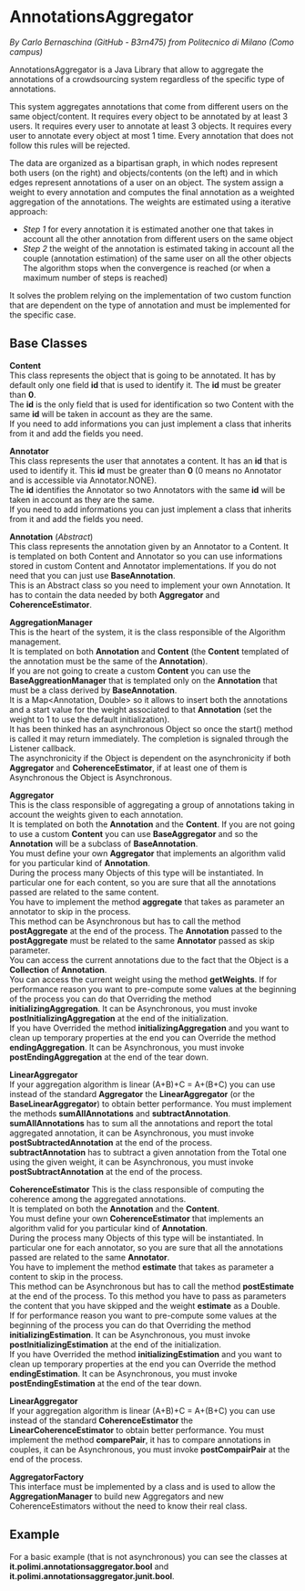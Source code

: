 AnnotationsAggregator
=====================
_By Carlo Bernaschina (GitHub - B3rn475) from Politecnico di Milano (Como campus)_

AnnotationsAggregator is a Java Library that allow to aggregate the annotations of a crowdsourcing system regardless of the specific type of annotations.

This system aggregates annotations that come from different users on the same object/content.
It requires every object to be annotated by at least 3 users.
It requires every user to annotate at least 3 objects.
It requires every user to annotate every object at most 1 time.
Every annotation that does not follow this rules will be rejected.

The data are organized as a bipartisan graph, in which nodes represent both users (on the right) and objects/contents (on the left) and in which edges represent annotations of a user on an object.
The system assign a weight to every annotation and computes the final annotation as a weighted aggregation of the annotations.
The weights are estimated using a iterative approach:
 - _Step_ _1_ for every annotation it is estimated another one that takes in account all the other annotation from different users on the same object  
 - _Step_ _2_ the weight of the annotation is estimated taking in account all the couple (annotation estimation) of the same user on all the other objects  
The algorithm stops when the convergence is reached (or when a maximum number of steps is reached)

It solves the problem relying on the implementation of two custom function that are dependent on the type of annotation and must be implemented for the specific case.

Base Classes
---------------------

__Content__  
This class represents the object that is going to be annotated. It has by default only one field __id__ that is used to identify it. The __id__ must be greater than __0__.  
The __id__ is the only field that is used for identification so two Content with the same __id__ will be taken in account as they are the same.  
If you need to add informations you can just implement a class that inherits from it and add the fields you need.

__Annotator__  
This class represents the user that annotates a content. It has an __id__ that is used to identify it. This __id__ must be greater than __0__ (0 means no Annotator and is accessible via Annotator.NONE).  
The __id__ identifies the Annotator so two Annotators with the same __id__ will be taken in account as they are the same.  
If you need to add informations you can just implement a class that inherits from it and add the fields you need.

__Annotation__ (_Abstract_)  
This class represents the annotation given by an Annotator to a Content.
It is templated on both Content and Annotator so you can use informations stored in custom Content and Annotator implementations. If you do not need that you can just use __BaseAnnotation__.  
This is an Abstract class so you need to implement your own Annotation. It has to contain the data needed by both __Aggregator__ and __CoherenceEstimator__.

__AggregationManager__  
This is the heart of the system, it is the class responsible of the Algorithm management.  
It is templated on both __Annotation__ and __Content__ (the __Content__ templated of the annotation must be the same of the __Annotation__).  
If you are not going to create a custom __Content__ you can use the __BaseAggreationManager__ that is templated only on the __Annotation__ that must be a class derived by __BaseAnnotation__.  
It is a Map<Annotation, Double> so it allows to insert both the annotations and a start value for the weight associated to that __Annotation__ (set the weight to 1 to use the default initialization).  
It has been thinked has an asynchronous Object so once the start() method is called it may return immediately. The completion is signaled through the Listener callback.  
The asynchronicity if the Object is dependent on the asynchronicity if both __Aggregator__ and __CoherenceEstimator__, if at least one of them is Asynchronous the Object is Asynchronous.

__Aggregator__  
This is the class responsible of aggregating a group of annotations taking in account the weights given to each annotation.  
It is templated on both the __Annotation__ and the __Content__. If you are not going to use a custom __Content__ you can use __BaseAggregator__ and so the __Annotation__ will be a subclass of __BaseAnnotation__.  
You must define your own __Aggregator__ that implements an algorithm valid for you particular kind of __Annotation__.  
During the process many Objects of this type will be instantiated. In particular one for each content, so you are sure that all the annotations passed are related to the same content.  
You have to implement the method __aggregate__ that takes as parameter an annotator to skip in the process.  
This method can be Asynchronous but has to call the method __postAggregate__ at the end of the process. The __Annotation__ passed to the __postAggregate__ must be related to the same __Annotator__ passed as skip parameter.  
You can access the current annotations due to the fact that the Object is a __Collection__ of __Annotation__.  
You can access the current weight using the method __getWeights__.
If for performance reason you want to pre-compute some values at the beginning of the process you can do that Overriding the method __initializingAggregation__.  It can be Asynchronous, you must invoke __postInitializingAggregation__ at the end of the initialization.  
If you have Overrided the method __initializingAggregation__ and you want to clean up temporary properties at the end you can Override the method __endingAggregation__.  It can be Asynchronous, you must invoke __postEndingAggregation__ at the end of the tear down.  


__LinearAggregator__  
If your aggregation algorithm is linear (A+B)+C = A+(B+C) you can use instead of the standard __Aggregator__ the __LinearAggregator__ (or the __BaseLinearAggregator__) to obtain better performance.
You must implement the methods __sumAllAnnotations__ and __subtractAnnotation__.
__sumAllAnnotations__ has to sum all the annotations and report the total aggregated annotation, it can be Asynchronous, you must invoke __postSubtractedAnnotation__ at the end of the process.  
__subtractAnnotation__ has to subtract a given annotation from the Total one using the given weight, it can be Asynchronous, you must invoke __postSubtractAnnotation__ at the end of the process.  

__CoherenceEstimator__
This is the class responsible of computing the coherence among the aggregated annotations.  
It is templated on both the __Annotation__ and  the __Content__.  
You must define your own __CoherenceEstimator__ that implements an algorithm valid for you particular kind of __Annotation__.  
During the process many Objects of this type will be instantiated. In particular one for each annotator, so you are sure that all the annotations passed are related to the same __Annotator__.  
You have to implement the method __estimate__ that takes as parameter a content to skip in the process.  
This method can be Asynchronous but has to call the method __postEstimate__ at the end of the process. To this method you have to pass as parameters the content that you have skipped and the weight __estimate__ as a Double.  
If for performance reason you want to pre-compute some values at the beginning of the process you can do that Overriding the method __initializingEstimation__.  It can be Asynchronous, you must invoke __postInitializingEstimation__ at the end of the initialization.  
If you have Overrided the method __initializingEstimation__ and you want to clean up temporary properties at the end you can Override the method __endingEstimation__.  It can be Asynchronous, you must invoke __postEndingEstimation__ at the end of the tear down.  

__LinearAggregator__  
If your aggregation algorithm is linear (A+B)+C = A+(B+C) you can use instead of the standard __CoherenceEstimator__ the __LinearCoherenceEstimator__ to obtain better performance.
You must implement the method __comparePair__, it has to compare annotations in couples, it can be Asynchronous, you must invoke __postCompairPair__ at the end of the process.  

__AggregatorFactory__  
This interface must be implemented by a class and is used to allow the __AggregationManager__ to build new Aggregators and new CoherenceEstimators without the need to know their real class.

Example
---------------------------
For a basic example (that is not asynchronous) you can see the classes at __it.polimi.annotationsaggregator.bool__ and __it.polimi.annotationsaggregator.junit.bool__.